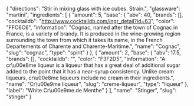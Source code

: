 {
    "directions": "Stir in mixing glass with ice cubes. Strain.",
    "glassware": "martini",
    "ingredients": [
        {
            "amount": 5,
            "base": {
                "abv": 40,
                "brands": [],
                "cocktaildb": "http://www.cocktaildb.com/ingr_detail?id=63",
                "color": "FFC6C6",
                "information": "Cognac, named after the town of Cognac in France, is a variety of  brandy. It is produced in the wine-growing region surrounding the town from which it takes its name, in the French Departements of Charente and Charente-Maritime.",
                "name": "Cognac",
                "slug": "cognac",
                "type": "spirit"
            }
        },
        {
            "amount": 2,
            "base": {
                "abv": 17.5,
                "brands": [],
                "cocktaildb": "",
                "color": "F3F2D5",
                "information": "A cr\u00e8me liqueur is a liqueur that has a great deal of additional sugar added to the point that it has a near-syrup consistency. Unlike cream liqueurs, cr\u00e8me liqueurs include no cream in their ingredients.",
                "name": "Cr\u00e9me liqueur",
                "slug": "creme-liqueur",
                "type": "liqueur"
            },
            "label": "White Cr\u00e9me de Menthe"
        }
    ],
    "name": "Stinger",
    "slug": "stinger"
}
